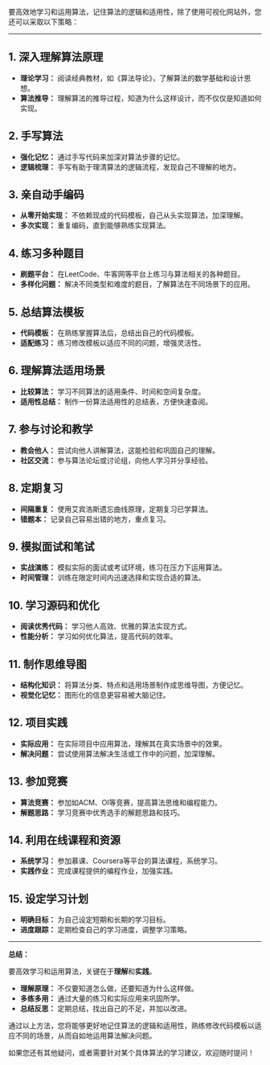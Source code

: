 要高效地学习和运用算法，记住算法的逻辑和适用性，除了使用可视化网站外，您还可以采取以下策略：

---

## 1. **深入理解算法原理**

- **理论学习：** 阅读经典教材，如《算法导论》，了解算法的数学基础和设计思想。
- **算法推导：** 理解算法的推导过程，知道为什么这样设计，而不仅仅是知道如何实现。

## 2. **手写算法**

- **强化记忆：** 通过手写代码来加深对算法步骤的记忆。
- **逻辑梳理：** 手写有助于理清算法的逻辑流程，发现自己不理解的地方。

## 3. **亲自动手编码**

- **从零开始实现：** 不依赖现成的代码模板，自己从头实现算法，加深理解。
- **多次实现：** 重复编码，直到能够熟练实现算法。

## 4. **练习多种题目**

- **刷题平台：** 在LeetCode、牛客网等平台上练习与算法相关的各种题目。
- **多样化问题：** 解决不同类型和难度的题目，了解算法在不同场景下的应用。

## 5. **总结算法模板**

- **代码模板：** 在熟练掌握算法后，总结出自己的代码模板。
- **适配练习：** 练习修改模板以适应不同的问题，增强灵活性。

## 6. **理解算法适用场景**

- **比较算法：** 学习不同算法的适用条件、时间和空间复杂度。
- **适用性总结：** 制作一份算法适用性的总结表，方便快速查阅。

## 7. **参与讨论和教学**

- **教会他人：** 尝试向他人讲解算法，这能检验和巩固自己的理解。
- **社区交流：** 参与算法论坛或讨论组，向他人学习并分享经验。

## 8. **定期复习**

- **间隔重复：** 使用艾宾浩斯遗忘曲线原理，定期复习已学算法。
- **错题本：** 记录自己容易出错的地方，重点复习。

## 9. **模拟面试和笔试**

- **实战演练：** 模拟实际的面试或考试环境，练习在压力下运用算法。
- **时间管理：** 训练在限定时间内迅速选择和实现合适的算法。

## 10. **学习源码和优化**

- **阅读优秀代码：** 学习他人高效、优雅的算法实现方式。
- **性能分析：** 学习如何优化算法，提高代码的效率。

## 11. **制作思维导图**

- **结构化知识：** 将算法分类、特点和适用场景制作成思维导图，方便记忆。
- **视觉化记忆：** 图形化的信息更容易被大脑记住。

## 12. **项目实践**

- **实际应用：** 在实际项目中应用算法，理解其在真实场景中的效果。
- **解决问题：** 尝试使用算法解决生活或工作中的问题，加深理解。

## 13. **参加竞赛**

- **算法竞赛：** 参加如ACM、OI等竞赛，提高算法思维和编程能力。
- **解题思路：** 学习竞赛中优秀选手的解题思路和技巧。

## 14. **利用在线课程和资源**

- **系统学习：** 参加慕课、Coursera等平台的算法课程，系统学习。
- **实践作业：** 完成课程提供的编程作业，加强实践。

## 15. **设定学习计划**

- **明确目标：** 为自己设定短期和长期的学习目标。
- **进度跟踪：** 定期检查自己的学习进度，调整学习策略。

---

**总结：**

要高效学习和运用算法，关键在于**理解**和**实践**。

- **理解原理：** 不仅要知道怎么做，还要知道为什么这样做。
- **多练多用：** 通过大量的练习和实际应用来巩固所学。
- **总结反思：** 定期总结，找出自己的不足，并加以改进。

通过以上方法，您将能够更好地记住算法的逻辑和适用性，熟练修改代码模板以适应不同的场景，从而自如地运用算法解决问题。

如果您还有其他疑问，或者需要针对某个具体算法的学习建议，欢迎随时提问！